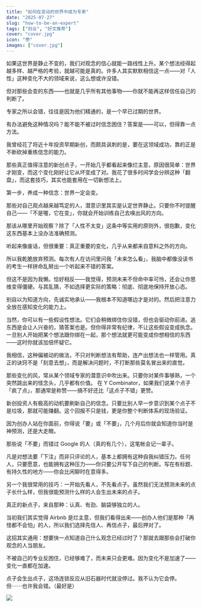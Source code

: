 ```yaml
---
title: "如何在变动的世界中成为专家"
date: "2025-07-27"
slug: "how-to-be-an-expert"
tags: ["创业", "好文推荐"]
cover: "cover.jpg"
icon: "😎"
images: ["cover.jpg"]
---
```

如果这世界是静止不变的，我们对观念的信心就能一路线性上升。某个想法经得起越多样、越严格的考验，就越可能是真的。许多人其实默默相信这一点——对「人性」这种变化不大的领域来说，这么想或许没错。



但对那些会变的东西——也就是几乎所有其他事物——你就不能再这样信任自己的判断了。



专家之所以会错，往往是因为他们精通的，是一个早已过期的世界。



有办法避免这种情况吗？能不能不被过时信念困住？答案是——可以，但得靠一点方法。



我曾经花了将近十年投资早期新创，而颇具讽刺的是，要在这领域成功，靠的正是不断砍掉重练信念的能力。



那些真正值得注意的新创点子，一开始几乎都看起来像烂主意，原因很简单：世界才刚变，而这个变化刚好让它从坏变成了对。我花了很多时间学会分辨这种「翻盘」，而这套技巧，其实也能套用在一切新想法上。



第一步，养成一种信念：世界一定会变。



那些对自己观点越来越笃定的人，潜意识里其实是认定世界静止。只要你不时提醒自己——「不是喔，它在变」，你就会开始训练自己去嗅出风的方向。



那该从哪里开始观察？除了「人性不太变」这条中等实用的原则外，很抱歉，变化这东西基本上没办法准确预测。



听起来像废话，但很重要：真正重要的变化，几乎从来都来自意料之外的方向。



所以我乾脆放弃预测。每次有人在访问里问我「未来怎么看」，我脑中都像没读书的考生一样拼命乱掰出一个听起来不错的答案。



但这不是因为我懒。恰好相反——我觉得，预测未来不但命中率可怜，还会让你思维变得僵硬。与其乱猜，不如选择更实际的策略：彻底、彻底地保持开放心态。



别自以为知道方向，先诚实地承认——我根本不知道哪边才是对的。然后把注意力全放在感知变化的能力上。



当然，你可以有一些假设性想法。它们会稍微绑住你没错，但也会驱动你前进。追东西是会让人兴奋的，猜答案也是。但你得非常有纪律，不让这些假设变成执念。
一旦别人开始把某个想法跟你绑在一起，那个想法就更可能变成你想相信的东西——这时你就该加倍怀疑它。



我相信，这种偏被动的做法，不只对判断想法有帮助，连产出想法也一样管用。真正的诀窍不是「刻意去想」，而是解决问题时，不打断那些莫名冒出来的直觉。



那些变化的风，常从某个领域专家的潜意识中吹出来。只要你对某件事够熟，一个突然跳出来的怪念头，几乎都有价值。
在 Y Combinator，如果我们说某个点子「疯了点」，那通常是称赞——搞不好还比「这点子不错」更赞。



新创投资人有极高的动机要刷新自己的信念。只要比别人早一步意识到某个点子不是垃圾，那就可能赚翻。这个回报不只是钱，更是你整个判断体系的现场验证。



因为创办人站在你面前，你得说「要」或「不要」，几个月后你就会知道你当时是神预测，还是大走眼。



那些说「不要」而错过 Google 的人（真的有几个），这笔帐会记一辈子。



凡是对想法要「下注」而非只评论的人，基本上都拥有这种自我纠错压力。任何人，只要愿意，也能拥有这种压力——你只要公开写下自己的判断。写在有标题、有持久性的地方——你会比闲聊时在意得多。



另一个我很常用的技巧：一开始先看人，不先看点子。虽然我们无法预测未来的点子长什么样，但我很能预测什么样的人会生出未来的点子。



真正的新点子，来自那种：认真、有劲、脑袋够独立的人。



当初我们其实觉得 Airbnb 是烂主意，但我们看得出来——创办人他们是那种「再怪都不会怕」的人，所以我们选择先信人、再信点子，最后押对了。



这招其实通用：想要快一点知道自己什么观念已经过时了？那就去跟那些会打破你观念的人当朋友。



不被自己的专业反困住，已经够难了，而未来只会更难。因为变化不是加速了——变化一直都在加速。



点子会生出点子，这场连锁反应从旧石器时代就没停过。我不认为它会停。
但⋯⋯也许我会错。（最好是）




![](https://prod-files-secure.s3.us-west-2.amazonaws.com/112d0858-5090-4d34-a606-b75eb8d65fd2/46476355-9cf3-4e99-9b7a-3531bc426380/1000202064.png?X-Amz-Algorithm=AWS4-HMAC-SHA256&X-Amz-Content-Sha256=UNSIGNED-PAYLOAD&X-Amz-Credential=ASIAZI2LB466Q5BUVICH%2F20250823%2Fus-west-2%2Fs3%2Faws4_request&X-Amz-Date=20250823T194301Z&X-Amz-Expires=3600&X-Amz-Security-Token=IQoJb3JpZ2luX2VjENr%2F%2F%2F%2F%2F%2F%2F%2F%2F%2FwEaCXVzLXdlc3QtMiJIMEYCIQDWs0yfkxgiruybU%2Fx6Pg7l4LI9Q0D1z22PFTnalnisYwIhANaxAVR1GXJSF%2F5TB18y7r77aknTau47YQ3vetW%2Bch70Kv8DCDMQABoMNjM3NDIzMTgzODA1Igy1P1wHIWwNiYkeVSoq3AMt4dSHemrawoBGmlyA4JnQP%2FUTWj92o3dVCZrUdBfzXImZP4Q%2FAMx%2FWsL8n1Oy1fXPGEe9kNFAXn2LTQVtEWOwxxaWraHz%2BD5zGWMNNA2FyF3OqPe7Hq08SeagOP0Yh2zz7xXA94ZEClezjVny3ZbUjJbGxudqxusMEy796QEqbQnqNuZFV68KbqSL22dsQjuaE52lvxcvaHq%2BzBW93%2FS%2B77fHXJZtIEw%2BHJYHDvPUtsDDHHRwe3LY1OsIKL3KI1Lmnwh4S7BZ3Sy%2BuoKQ2MVXaHR5avvwSdkXCc%2BAKc6qdAA9k49RVuGbSoj3%2BRBpjeo73ed74r3hOlv87zqt%2B61KsJcR9BJFQUlqsI0NKWfMW5wmW3LmzGtu1LZB3C05BWcB0K6Fp%2BTCgCWqi9hkdUCXJ5KjD7NBoLTQORv0vjjtlWrl3X6rXt%2FvBXce7v%2FLwbnnW119dgLoEWMykaqeEcUiM9N0jjDFv7GK6%2BnDNs2QnQWsoYWIVZTX5YGbTdse%2F5OhfdVwJxfD0ZvgubczNpDmyLxTow%2BoKaGny5IUxDXF9STh%2FjD%2B2i%2B7eE7ZjIOvmye9rbRtc%2FJapleJd6M1oC8HPFnhCG5K39rvvFSIQp7pQR3feEGiHgc0W6TyUzDXhqjFBjqkAYsDv3PsY7IZxdJUpn4H5XSvqZqvGe%2Bv%2B9oMwW8qjfZOJFZu%2By1rIyaoYmfixdz2DyE4K6HT021KZr05q2nDp%2F6AFfzx1LieCmRFzt99n1BdcuqYrYiox%2BzoIBpV5GR4QQhFUNTSN4%2Bl9HTnruVz4kPkOrObyeoRx0PSBZMwPZH%2BdoRosftiqQQzt0zPwpJ2Jzk%2FRa01uYuWQKpM%2FU0N5b3e5nIw&X-Amz-Signature=d885726cd0bbae3aac6df234bb27c3189af666bec36781e1f11dae9c03328a07&X-Amz-SignedHeaders=host&x-amz-checksum-mode=ENABLED&x-id=GetObject)

